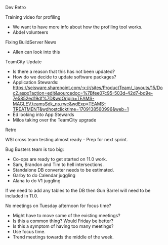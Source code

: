 Dev Retro

Training video for profiling
- We want to have more info about how the profiling tool works.
- Abdel volunteers

Fixing BuildServer News
- Allen can look into this

TeamCity Update
- Is there a reason that this has not been updated?
- How do we decide to update software packages?
- Application Stewards: https://seisware.sharepoint.com/:x:/r/sites/ProductTeam/_layouts/15/Doc2.aspx?action=edit&sourcedoc=%7Bfee07c95-503d-42d7-bd9e-7e5852ed19df%7D&wdOrigin=TEAMS-MAGLEV.teamsSdk_ns.rwc&wdExp=TEAMS-TREATMENT&wdhostclicktime=1709138560996&web=1
- Ed looking into App Stewards
- Milos taking over the TeamCity upgrade

Retro

WSI cross team testing almost ready - Prep for next sprint.

Bug Busters team is too big:
- Co-ops are ready to get started on 11.0 work.
- Sam, Brandon and Tim to hell intersections.
- Standalone DB converter needs to be estimated.
- Garby to do Calendar juggling
- Alana to do V1 juggling

If we need to add any tables to the DB then Gun Barrel will need to be included in 11.0.

No meetings on Tuesday afternoon for focus time?
- Might have to move some of the existing meetings?
- Is this a common thing? Would Friday be better?
- Is this a symptom of having too many meetings?
- Use focus time.
- Trend meetings towards the middle of the week.
